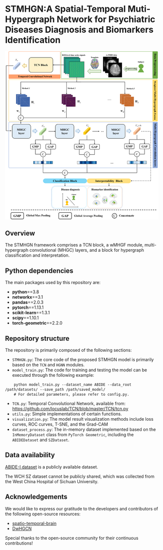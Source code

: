 # STMHGN:A Spatial-Temporal Muti-Hypergraph Network for Psychiatric Diseases Diagnosis and Biomarkers Identification
![My Image](./meta_data/Model.png "The schematic diagram of the proposed STMHGN framework")
## Overview
The STMHGN framework comprises a TCN block, a wMHGF module, multi-hypergraph convolutional (MHGC) layers, and a block for hypergraph classification and interpretation.


## Python dependencies
The main packages used by this repository are:
* __python__==3.8
* __networkx__==3.1
* __pandas__==2.0.3
* __pytorch__==1.13.1
* __scikit-learn__==1.3.1
* __scipy__==1.10.1
* __torch-geometric__==2.2.0

## Repository structure
The repository is primarily composed of the following sections:
 * `STMHGN.py`: The core code of the proposed STMHGN model is primarily based on the `TCN` and `HGNN` modules.
 * `model_train.py`: The code for training and testing the model can be executed through the following example:
```pthon
    python model_train.py --dataset_name ABIDE --data_root /path/datasets/ --save_path /path/saved_model/
    # For detailed parameters, please refer to config.py.
```
 * `TCN.py`: Temporal Convolutional Network, available from: https://github.com/locuslab/TCN/blob/master/TCN/tcn.py
 * `utils.py`: Simple implementations of certain functions.
 * `visualization.py`: The model result visualization methods include loss curves, ROC curves, T-SNE, and the Grad-CAM
 * `dataset_process.py`: The in-memory dataset implemented based on the `InMemoryDataset` class from `PyTorch Geometric`, including the `ABIDEDataset` and `SZDataset`.

## Data availability
[ABIDE-I dataset](http://preprocessed-connectomes-project.org/abide/) is a publicly available dataset.

The WCH SZ dataset cannot be publicly shared, which was collected from the West China Hospital of Sichuan University.

## Acknowledgements

We would like to express our gratitude to the developers and contributors of the following open-source resources:

- [spatio-temporal-brain](https://github.com/tjiagoM/spatio-temporal-brain)
- [DwHGCN](https://github.com/JunqiAug/DwHGCN)

Special thanks to the open-source community for their continuous contributions!

